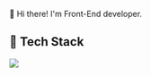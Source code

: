 👋  Hi there! I'm Front-End developer.

🔎 Tech Stack
---
<img src="https://img.shields.io/badge/Javascript-yellow?style=flat-square&logo=javascript&logoColor=white"/>
